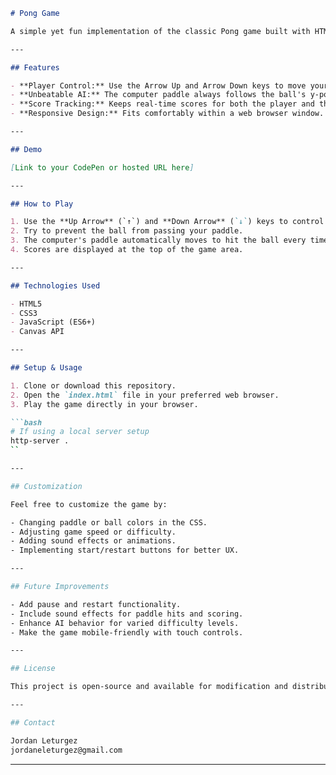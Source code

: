 ```markdown
# Pong Game

A simple yet fun implementation of the classic Pong game built with HTML5 Canvas and JavaScript. This version features player controls, an unbeatable computer opponent, score tracking, and a personalized style.

---

## Features

- **Player Control:** Use the Arrow Up and Arrow Down keys to move your paddle vertically.
- **Unbeatable AI:** The computer paddle always follows the ball's y-position, making it unbeatable.
- **Score Tracking:** Keeps real-time scores for both the player and the computer.
- **Responsive Design:** Fits comfortably within a web browser window.

---

## Demo

[Link to your CodePen or hosted URL here]

---

## How to Play

1. Use the **Up Arrow** (`↑`) and **Down Arrow** (`↓`) keys to control your paddle.
2. Try to prevent the ball from passing your paddle.
3. The computer's paddle automatically moves to hit the ball every time, making it unbeatable.
4. Scores are displayed at the top of the game area.

---

## Technologies Used

- HTML5
- CSS3
- JavaScript (ES6+)
- Canvas API

---

## Setup & Usage

1. Clone or download this repository.
2. Open the `index.html` file in your preferred web browser.
3. Play the game directly in your browser.

```bash
# If using a local server setup
http-server .
``

---

## Customization

Feel free to customize the game by:

- Changing paddle or ball colors in the CSS.
- Adjusting game speed or difficulty.
- Adding sound effects or animations.
- Implementing start/restart buttons for better UX.

---

## Future Improvements

- Add pause and restart functionality.
- Include sound effects for paddle hits and scoring.
- Enhance AI behavior for varied difficulty levels.
- Make the game mobile-friendly with touch controls.

---

## License

This project is open-source and available for modification and distribution. Feel free to customize and share!

---

## Contact

Jordan Leturgez
jordaneleturgez@gmail.com
```

---
